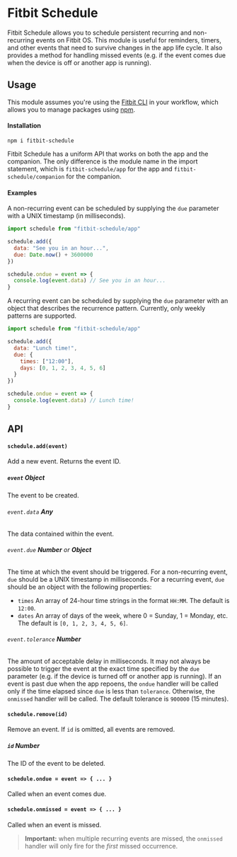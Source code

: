 # Fitbit Schedule
Fitbit Schedule allows you to schedule persistent recurring and non-recurring events on Fitbit OS. This module is useful for reminders, timers, and other events that need to survive changes in the app life cycle. It also provides a method for handling missed events (e.g. if the event comes due when the device is off or another app is running).
## Usage
This module assumes you're using the [Fitbit CLI](https://dev.fitbit.com/build/guides/command-line-interface/) in your workflow, which allows you to manage packages using [npm](https://docs.npmjs.com/about-npm/).
#### Installation
```
npm i fitbit-schedule
```
Fitbit Schedule has a uniform API that works on both the app and the companion. The only difference is the module name in the import statement, which is `fitbit-schedule/app` for the app and `fitbit-schedule/companion` for the companion.
#### Examples
A non-recurring event can be scheduled by supplying the `due` parameter with a UNIX timestamp (in milliseconds).
```javascript
import schedule from "fitbit-schedule/app"

schedule.add({
  data: "See you in an hour...",
  due: Date.now() + 3600000
})

schedule.ondue = event => {
  console.log(event.data) // See you in an hour...
}
```
A recurring event can be scheduled by supplying the `due` parameter with an object that describes the recurrence pattern. Currently, only weekly patterns are supported.
```javascript
import schedule from "fitbit-schedule/app"

schedule.add({
  data: "Lunch time!",
  due: {
    times: ["12:00"],
    days: [0, 1, 2, 3, 4, 5, 6]
  }
})

schedule.ondue = event => {
  console.log(event.data) // Lunch time!
}
```
## API
#### `schedule.add(event)`
Add a new event. Returns the event ID.
##### `event` **Object**
The event to be created.
###### `event.data` **Any**
The data contained within the event.
###### `event.due` **Number** or **Object**
The time at which the event should be triggered. For a non-recurring event, `due` should be a UNIX timestamp in milliseconds. For a recurring event, `due` should be an object with the following properties:
 * `times` An array of 24-hour time strings in the format `HH:MM`. The default is `12:00`.
 * `dates` An array of days of the week, where 0 = Sunday, 1 = Monday, etc. The default is `[0, 1, 2, 3, 4, 5, 6]`.
###### `event.tolerance` **Number**
The amount of acceptable delay in milliseconds. It may not always be possible to trigger the event at the exact time specified by the `due` parameter (e.g. if the device is turned off or another app is running). If an event is past due when the app repoens, the `ondue` handler will be called only if the time elapsed since `due` is less than `tolerance`. Otherwise, the `onmissed` handler will be called. The default tolerance is `900000` (15 minutes).
#### `schedule.remove(id)`
Remove an event. If `id` is omitted, all events are removed.
##### `id` **Number**
The ID of the event to be deleted.
#### `schedule.ondue = event => { ... }`
Called when an event comes due.
#### `schedule.onmissed = event => { ... }`
Called when an event is missed.
>**Important:** when multiple recurring events are missed, the `onmissed` handler will only fire for the *first* missed occurrence.
